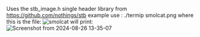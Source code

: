 Uses the stb_image.h single header library from https://github.com/nothings/stb
example use : ./termip smolcat.png
where this is the file:
![smolcat](https://github.com/user-attachments/assets/f31a4e25-2786-45bd-a405-afaf13a8d758)
will print:
![Screenshot from 2024-08-26 13-35-07](https://github.com/user-attachments/assets/373ee3b3-8bc0-42fe-be5c-e73c4d18803b)
